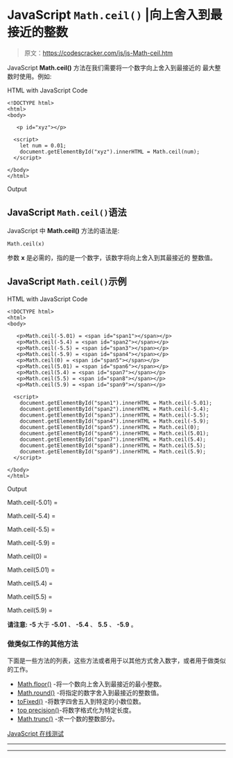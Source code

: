 # JavaScript `Math.ceil()` |向上舍入到最接近的整数

> 原文：<https://codescracker.com/js/js-Math-ceil.htm>

JavaScript **Math.ceil()** 方法在我们需要将一个数字向上舍入到最接近的 最大整数时使用。例如:

HTML with JavaScript Code

```
<!DOCTYPE html>
<html>
<body>

   <p id="xyz"></p>

  <script>
    let num = 0.01;
    document.getElementById("xyz").innerHTML = Math.ceil(num);
  </script>

</body>
</html>
```

Output

## JavaScript `Math.ceil()`语法

JavaScript 中 **Math.ceil()** 方法的语法是:

```
Math.ceil(x)
```

参数 **x** 是必需的，指的是一个数字，该数字将向上舍入到其最接近的 整数值。

## JavaScript `Math.ceil()`示例

HTML with JavaScript Code

```
<!DOCTYPE html>
<html>
<body>

   <p>Math.ceil(-5.01) = <span id="span1"></span></p>
   <p>Math.ceil(-5.4) = <span id="span2"></span></p>
   <p>Math.ceil(-5.5) = <span id="span3"></span></p>
   <p>Math.ceil(-5.9) = <span id="span4"></span></p>
   <p>Math.ceil(0) = <span id="span5"></span></p>
   <p>Math.ceil(5.01) = <span id="span6"></span></p>
   <p>Math.ceil(5.4) = <span id="span7"></span></p>
   <p>Math.ceil(5.5) = <span id="span8"></span></p>
   <p>Math.ceil(5.9) = <span id="span9"></span></p>

  <script>
    document.getElementById("span1").innerHTML = Math.ceil(-5.01);
    document.getElementById("span2").innerHTML = Math.ceil(-5.4);
    document.getElementById("span3").innerHTML = Math.ceil(-5.5);
    document.getElementById("span4").innerHTML = Math.ceil(-5.9);
    document.getElementById("span5").innerHTML = Math.ceil(0);
    document.getElementById("span6").innerHTML = Math.ceil(5.01);
    document.getElementById("span7").innerHTML = Math.ceil(5.4);
    document.getElementById("span8").innerHTML = Math.ceil(5.5);
    document.getElementById("span9").innerHTML = Math.ceil(5.9);
  </script>

</body>
</html>
```

Output

Math.ceil(-5.01) =

Math.ceil(-5.4) =

Math.ceil(-5.5) =

Math.ceil(-5.9) =

Math.ceil(0) =

Math.ceil(5.01) =

Math.ceil(5.4) =

Math.ceil(5.5) =

Math.ceil(5.9) =

**请注意:** **-5** 大于 **-5.01** 、 **-5.4** 、 **5.5** 、 **-5.9** 。

### 做类似工作的其他方法

下面是一些方法的列表，这些方法或者用于以其他方式舍入数字，或者用于做类似的工作。

*   [Math.floor()](/js/js-Math-floor.htm) -将一个数向上舍入到最接近的最小整数。
*   [Math.round()](/js/js-Math-round.htm) -将指定的数字舍入到最接近的整数值。
*   [toFixed()](/js/js-toFixed-number.htm) -将数字四舍五入到特定的小数位数。
*   [top precision()](/js/js-toPrecision-number.htm)-将数字格式化为特定长度。
*   [Math.trunc()](/js/js-Math-trunc.htm) -求一个数的整数部分。

[JavaScript 在线测试](/exam/showtest.php?subid=6)

* * *

* * *